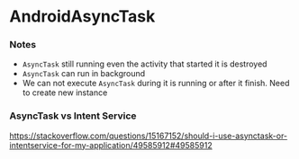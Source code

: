 # AndroidAsyncTask

### Notes

- `AsyncTask` still running even the activity that started it is destroyed
- `AsyncTask` can run in background
-  We can not execute `AsyncTask` during it is running or after it finish. Need to create new instance

### AsyncTask vs Intent Service
https://stackoverflow.com/questions/15167152/should-i-use-asynctask-or-intentservice-for-my-application/49585912#49585912
